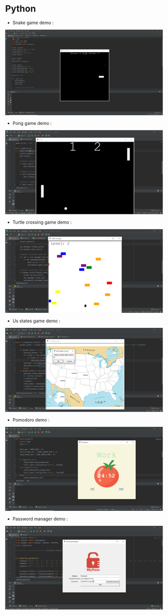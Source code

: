# Python

* Snake game demo :

![](images/demo.PNG)

* Pong game demo :

![](images/demo2.PNG)

* Turtle crossing game demo :

![](images/demo3.PNG)

* Us states game demo :

![](images/demo4.PNG)

* Pomodoro demo :

![](images/demo5.PNG)

* Password manager demo :

![](images/demo6.PNG)
